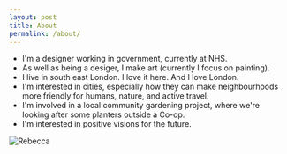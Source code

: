 ```yaml
---
layout: post
title: About
permalink: /about/
---
```


* I'm a designer working in government, currently at NHS. 
* As well as being a desiger, I make art (currently I focus on painting). 
* I live in south east London. I love it here. And I love London.
* I'm interested in cities, especially how they can make neighbourhoods more friendly for humans, nature, and active travel.
* I'm involved in a local community gardening project, where we're looking after some planters outside a Co-op. 
* I'm interested in positive visions for the future. 

<img alt="Rebecca" src="/assets/images/rc.png">